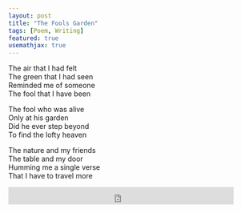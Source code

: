 ```yaml
---
layout: post
title: "The Fools Garden"
tags: [Poem, Writing]
featured: true
usemathjax: true
---
```

The air that I had felt <br>
The green that I had seen <br>
Reminded me of someone <br>
The fool that I have been

The fool who was alive <br>
Only at his garden <br>
Did he ever step beyond<br>
To find the lofty heaven

The nature and my friends<br>
The table and my door<br>
Humming me a single verse<br>
That I have to travel more


<iframe src="https://www.facebook.com/plugins/like.php?href=https%3A%2F%2Fshahjalalshohag.github.io%2Fblog%2Flife-is-weird%2F&width=450&layout=standard&action=like&size=small&share=true&height=35&appId" width="450" height="35" style="border:none;overflow:hidden" scrolling="no" frameborder="0" allowfullscreen="true" allow="autoplay; clipboard-write; encrypted-media; picture-in-picture; web-share"></iframe>

<div id="fb-root"></div>
<script async defer crossorigin="anonymous" src="https://connect.facebook.net/en_US/sdk.js#xfbml=1&version=v12.0" nonce="BKWEYn3a"></script>

<div class="fb-comments" data-href="https://shahjalalshohag.github.io/blog/life-is-weird/" data-width="" data-numposts="5"></div>